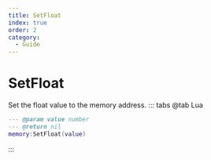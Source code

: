 ```yaml
---
title: SetFloat
index: true
order: 2
category:
  - Guide
---
```


# SetFloat
Set the float value to the memory address.
::: tabs
@tab Lua
```lua
--- @param value number
--- @return nil
memory:SetFloat(value)
```

:::